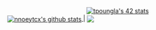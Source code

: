 <div align=center >
  <a href="https://github.com/oakoudad/badge42"><img src="https://badge.mediaplus.ma/darkblue/tpoungla" alt="tpoungla's 42 stats" /></a>
</div>
<a href="https://github.com/anuraghazra/github-readme-stats">
  <img align="center" src="https://github-readme-stats.vercel.app/api?username=nnoeytcx&show_icons=true&include_all_commits=true&theme=buefy&hide_border=true" alt="nnoeytcx's github stats" />
</a> | 
<a href="https://github.com/anuraghazra/github-readme-stats">
  <img align="center" src="https://github-readme-stats.vercel.app/api/top-langs/?username=nnoeytcx&layout=compact&theme=buefy&hide_border=true" />
</a>
